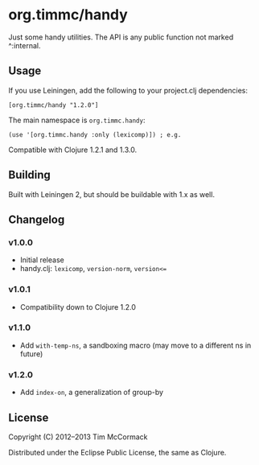 # org.timmc/handy

Just some handy utilities. The API is any public function not marked ^:internal.

## Usage

If you use Leiningen, add the following to your project.clj dependencies:

`[org.timmc/handy "1.2.0"]`

The main namespace is `org.timmc.handy`:

`(use '[org.timmc.handy :only (lexicomp)]) ; e.g.`

Compatible with Clojure 1.2.1 and 1.3.0.

## Building

Built with Leiningen 2, but should be buildable with 1.x as well.

## Changelog

### v1.0.0
* Initial release
* handy.clj: `lexicomp`, `version-norm`, `version<=`

### v1.0.1
* Compatibility down to Clojure 1.2.0

### v1.1.0
* Add `with-temp-ns`, a sandboxing macro (may move to a different ns in future)

### v1.2.0
* Add `index-on`, a generalization of group-by

## License

Copyright (C) 2012–2013 Tim McCormack

Distributed under the Eclipse Public License, the same as Clojure.
